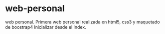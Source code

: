 # web-personal
web personal.
Primera web personal realizada en html5, css3 y maquetado de boostrap4
Inicializar desde el Index.
